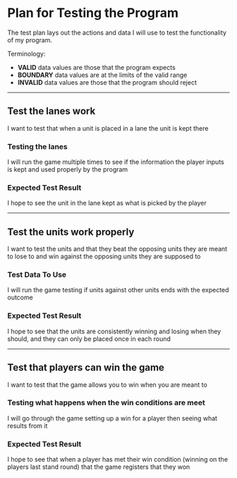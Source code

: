# Plan for Testing the Program

The test plan lays out the actions and data I will use to test the functionality of my program.

Terminology:

- **VALID** data values are those that the program expects
- **BOUNDARY** data values are at the limits of the valid range
- **INVALID** data values are those that the program should reject

---

## Test the lanes work

I want to test that when a unit is placed in a lane the unit is kept there
### Testing the lanes

I will run the game multiple times to see if the information the player inputs is kept and used properly by the program

### Expected Test Result

I hope to see the unit in the lane kept as what is picked by the player

---

## Test the units work properly

I want to test the units and that they beat the opposing units they are meant to lose to and win against the opposing units they are supposed to
### Test Data To Use

I will run the game testing if units against other units ends with the expected outcome
### Expected Test Result
I hope to see that the units are consistently winning and losing when they should, and they can only be placed once in each round

---
## Test that players can win the game

I want to test that the game allows you to win when you are meant to
### Testing what happens when the win conditions are meet

I will go through the game setting up a win for a player then seeing what results from it

### Expected Test Result

I hope to see that when a player has met their win condition (winning on the players last stand round) that the game registers that they won
